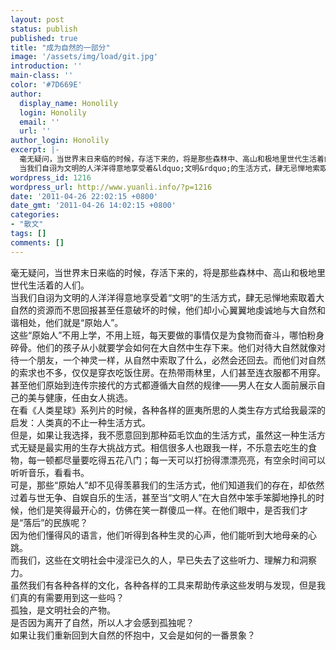 ```yaml
---
layout: post
status: publish
published: true
title: "成为自然的一部分"
image: '/assets/img/load/git.jpg'
introduction: ''
main-class: ''
color: '#7D669E'
author:
  display_name: Honolily
  login: Honolily
  email: ''
  url: ''
author_login: Honolily
excerpt: |-
  毫无疑问，当世界末日来临的时候，存活下来的，将是那些森林中、高山和极地里世代生活着的人们。
  当我们自诩为文明的人洋洋得意地享受着&ldquo;文明&rdquo;的生活方式，肆无忌惮地索取着大自然的资源而不思回报甚至任意破坏的时候，他们却小心翼翼地虔诚地与大自然和谐相处，他们就是&ldquo;原始人&rdquo;。
wordpress_id: 1216
wordpress_url: http://www.yuanli.info/?p=1216
date: '2011-04-26 22:02:15 +0800'
date_gmt: '2011-04-26 14:02:15 +0800'
categories:
- "散文"
tags: []
comments: []
---
```

<p>毫无疑问，当世界末日来临的时候，存活下来的，将是那些森林中、高山和极地里世代生活着的人们。<br />
当我们自诩为文明的人洋洋得意地享受着&ldquo;文明&rdquo;的生活方式，肆无忌惮地索取着大自然的资源而不思回报甚至任意破坏的时候，他们却小心翼翼地虔诚地与大自然和谐相处，他们就是&ldquo;原始人&rdquo;。<a id="more"></a><a id="more-1216"></a><br />
这些&ldquo;原始人&rdquo;不用上学，不用上班，每天要做的事情仅是为食物而奋斗，哪怕粉身碎骨。他们的孩子从小就要学会如何在大自然中生存下来。他们对待大自然就像对待一个朋友，一个神灵一样，从自然中索取了什么，必然会还回去。而他们对自然的索求也不多，仅仅是穿衣吃饭住房。在热带雨林里，人们甚至连衣服都不用穿。甚至他们原始到连传宗接代的方式都遵循大自然的规律&mdash;&mdash;男人在女人面前展示自己的美与健康，任由女人挑选。<br />
在看《人类星球》系列片的时候，各种各样的匪夷所思的人类生存方式给我最深的启发：人类真的不止一种生活方式。<br />
但是，如果让我选择，我不愿意回到那种茹毛饮血的生活方式，虽然这一种生活方式无疑是最实用的生存大挑战方式。相信很多人也跟我一样，不乐意去吃生的食物，每一顿都尽量要吃得五花八门；每一天可以打扮得漂漂亮亮，有空余时间可以听听音乐，看看书。<br />
可是，那些&ldquo;原始人&rdquo;却不见得羡慕我们的生活方式，他们知道我们的存在，却依然过着与世无争、自娱自乐的生活，甚至当&ldquo;文明人&rdquo;在大自然中笨手笨脚地挣扎的时候，他们是笑得最开心的，仿佛在笑一群傻瓜一样。在他们眼中，是否我们才是&ldquo;落后&rdquo;的民族呢？<br />
因为他们懂得风的语言，他们听得到各种生灵的心声，他们能听到大地母亲的心跳。<br />
而我们，这些在文明社会中浸淫已久的人，早已失去了这些听力、理解力和洞察力。<br />
虽然我们有各种各样的文化，各种各样的工具来帮助传承这些发明与发现，但是我们真的有需要用到这一些吗？<br />
孤独，是文明社会的产物。<br />
是否因为离开了自然，所以人才会感到孤独呢？<br />
如果让我们重新回到大自然的怀抱中，又会是如何的一番景象？</p>
